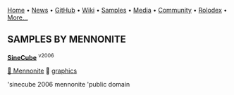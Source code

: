 [Home](https://qb64.com) • [News](/news.md) • [GitHub](/github.md) • [Wiki](/wiki.md) • [Samples](/samples.md) • [Media](/media.md) • [Community](/community.md) • [Rolodex](/rolodex.md) • [More...](/more.md)

## SAMPLES BY MENNONITE

**[SineCube](sinecube/index.md)** <sup>v2006</sup>

[🐝 Mennonite](mennonite.md) 🔗 [graphics](graphics.md)

'sinecube 2006 mennonite 'public domain
